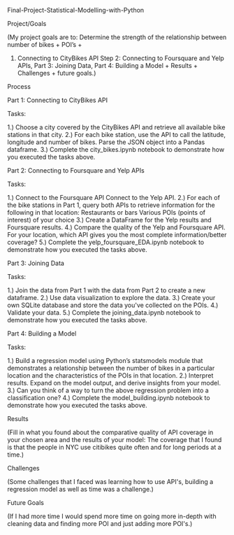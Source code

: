 Final-Project-Statistical-Modelling-with-Python

Project/Goals

(My project goals are to: Determine the strength of the relationship between number of bikes + POI’s +
1. Connecting to CityBikes API Step 2: Connecting to Foursquare and Yelp APIs, Part 3: Joining Data, Part 4: Building a Model + Results + Challenges + future goals.)

Process

Part 1: Connecting to CityBikes API

Tasks:

1.) Choose a city covered by the CityBikes API and retrieve all available bike stations in that city. 2.) For each bike station, use the API to call the latitude, longitude and number of bikes. Parse the JSON object into a Pandas dataframe. 3.) Complete the city_bikes.ipynb notebook to demonstrate how you executed the tasks above.

Part 2: Connecting to Foursquare and Yelp APIs

Tasks:

1.) Connect to the Foursquare API Connect to the Yelp API. 2.) For each of the bike stations in Part 1, query both APIs to retrieve information for the following in that location: Restaurants or bars Various POIs (points of interest) of your choice 3.) Create a DataFrame for the Yelp results and Foursquare results. 4.) Compare the quality of the Yelp and Foursquare API. For your location, which API gives you the most complete information/better coverage? 5.) Complete the yelp_foursquare_EDA.ipynb notebook to demonstrate how you executed the tasks above.

Part 3: Joining Data

Tasks:

1.) Join the data from Part 1 with the data from Part 2 to create a new dataframe. 2.) Use data visualization to explore the data. 3.) Create your own SQLite database and store the data you've collected on the POIs. 4.) Validate your data. 5.) Complete the joining_data.ipynb notebook to demonstrate how you executed the tasks above.

Part 4: Building a Model

Tasks:

1.) Build a regression model using Python’s statsmodels module that demonstrates a relationship between the number of bikes in a particular location and the characteristics of the POIs in that location. 2.) Interpret results. Expand on the model output, and derive insights from your model. 3.) Can you think of a way to turn the above regression problem into a classification one? 4.) Complete the model_building.ipynb notebook to demonstrate how you executed the tasks above.

Results

(Fill in what you found about the comparative quality of API coverage in your chosen area and the results of your model: The coverage that I found is that the people in NYC use citibikes quite often and for long periods at a time.)

Challenges

(Some challenges that I faced was learning how to use API's, building a regression model as well as time was a challenge.)

Future Goals

(If I had more time I would spend more time on going more in-depth with cleaning data and finding more POI and just adding more POI's.)
